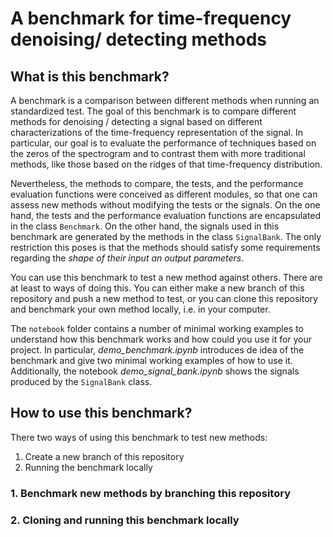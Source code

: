 # A benchmark for time-frequency denoising/ detecting methods

## What is this benchmark?

A benchmark is a comparison between different methods when running an standardized test. The goal of this benchmark is to compare different methods for denoising / detecting a signal based on different characterizations of the time-frequency representation of the signal. In particular, our goal is to evaluate the performance of techniques based on the zeros of the spectrogram and to contrast them with more traditional methods, like those based on the ridges of that time-frequency distribution.

Nevertheless, the methods to compare, the tests, and the performance evaluation functions were conceived as different modules, so that one can assess new methods without modifying the tests or the signals. On the one hand, the tests and the performance evaluation functions are encapsulated in the class `Benchmark`. On the other hand, the signals used in this benchmark are generated by the methods in the class `SignalBank`. The only restriction this poses is that the methods should satisfy some requirements regarding the *shape of their input an output parameters*.

You can use this benchmark to test a new method against others. There are at least to ways of doing this. You can either make a new branch of this repository and push a new method to test, or you can clone this repository and benchmark your own method locally, i.e. in your computer.

The `notebook` folder contains a number of minimal working examples to understand how this benchmark works and how could you use it for your project. In particular, *demo_benchmark.ipynb* introduces de idea of the benchmark and give two minimal working examples of how to use it. Additionally, the notebook *demo_signal_bank.ipynb* shows the signals produced by the `SignalBank` class.

## How to use this benchmark?

There two ways of using this benchmark to test new methods:

1. Create a new branch of this repository
2. Running the benchmark locally

### 1. Benchmark new methods by branching this repository

### 2. Cloning and running this benchmark locally
